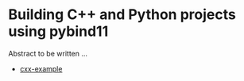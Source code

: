 # Building C++ and Python projects using pybind11

Abstract to be written ...

- [cxx-example](cxx-example/)
